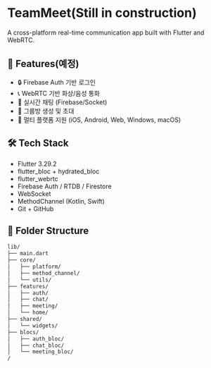 # TeamMeet(Still in construction)

A cross-platform real-time communication app built with Flutter and WebRTC.

## 🚀 Features(예정)

- 🔒 Firebase Auth 기반 로그인
- 📞 WebRTC 기반 화상/음성 통화
- 💬 실시간 채팅 (Firebase/Socket)
- 👥 그룹방 생성 및 초대
- 📱 멀티 플랫폼 지원 (iOS, Android, Web, Windows, macOS)

## 🛠 Tech Stack

- Flutter 3.29.2
- flutter_bloc + hydrated_bloc
- flutter_webrtc
- Firebase Auth / RTDB / Firestore
- WebSocket
- MethodChannel (Kotlin, Swift)
- Git + GitHub

## 📁 Folder Structure

```bash
lib/
├── main.dart
├── core/
│   ├── platform/
│   ├── method_channel/
│   └── utils/
├── features/
│   ├── auth/
│   ├── chat/
│   ├── meeting/
│   └── home/
├── shared/
│   └── widgets/
├── blocs/
│   ├── auth_bloc/
│   ├── chat_bloc/
│   └── meeting_bloc/
/